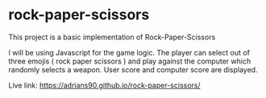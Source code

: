 # rock-paper-scissors

This project is a basic implementation of Rock-Paper-Scissors

I will be using Javascript for the game logic. The player can select out of three emojis ( rock paper scissors )  and play against the computer which randomly selects a weapon. User score and computer score are displayed.

Live link:
https://adrians90.github.io/rock-paper-scissors/
